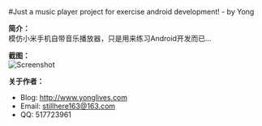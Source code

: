 ﻿#Just a music player project for exercise android development! - by Yong

**简介：**  
模仿小米手机自带音乐播放器，只是用来练习Android开发而已...    

**截图：**  
![Screenshot](https://raw.github.com/stillhere/MiPlayer/master/Screenshot/Screenshot.jpg)  

**关于作者：**  
* Blog: http://www.yonglives.com  
* Email: stillhere163@163.com  
* QQ: 517723961
